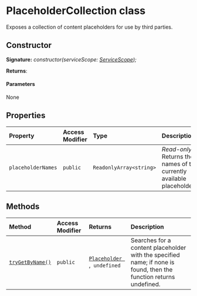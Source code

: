 # PlaceholderCollection class







Exposes a collection of content placeholders for use by third parties.


## Constructor


**Signature:** _constructor(serviceScope: [ServiceScope](../../sp-core-library.api/class/servicescope.md));_

**Returns**: 



#### Parameters
None


## Properties

| Property	   | Access Modifier | Type	| Description|
|:-------------|:----|:-------|:-----------|
|`placeholderNames`     | `public` | `ReadonlyArray<string>` | _Read-only._ Returns the names of the currently available placeholders. |




## Methods

| Method	   | Access Modifier | Returns	| Description|
|:-------------|:----|:-------|:-----------|
|[`tryGetByName()`](trygetbyname-placeholdercollection.md)     | `public` | [`Placeholder `](../../sp-application-base.api/class/placeholder.md),` undefined` | Searches for a content placeholder with the specified name; if none is found, then the function returns undefined. |





